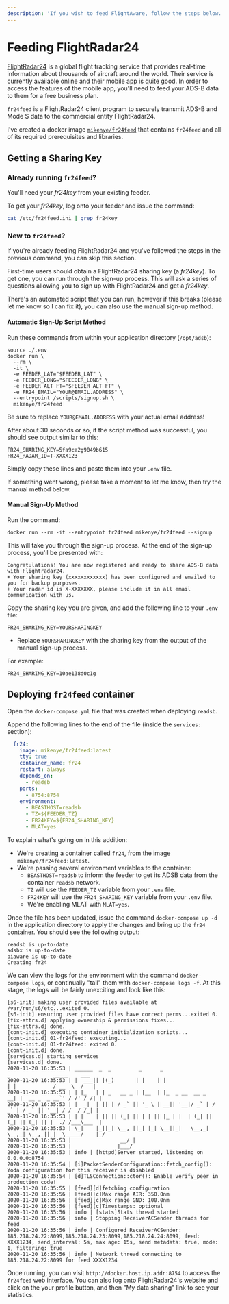 ```yaml
---
description: 'If you wish to feed FlightAware, follow the steps below.'
---
```


# Feeding FlightRadar24

[FlightRadar24](https://www.flightradar24.com/) is a global flight tracking service that provides real-time information about thousands of aircraft around the world. Their service is currently available online and their mobile app is quite good. In order to access the features of the mobile app, you'll need to feed your ADS-B data to them for a free business plan.

`fr24feed` is a FlightRadar24 client program to securely transmit ADS-B and Mode S data to the commercial entity FlightRadar24.

I've created a docker image [`mikenye/fr24feed`](https://github.com/mikenye/docker-flightradar24) that contains `fr24feed` and all of its required prerequisites and libraries.

## Getting a Sharing Key

### Already running `fr24feed`?

You'll need your _fr24key_ from your existing feeder.

To get your _fr24key_, log onto your feeder and issue the command:

```bash
cat /etc/fr24feed.ini | grep fr24key
```

### New to `fr24feed`?

If you're already feeding FlightRadar24 and you've followed the steps in the previous command, you can skip this section.

First-time users should obtain a FlightRadar24 sharing key \(a _fr24key_\). To get one, you can run through the sign-up process. This will ask a series of questions allowing you to sign up with FlightRadar24 and get a _fr24key_.

There's an automated script that you can run, however if this breaks (please let me know so I can fix it), you can also use the manual sign-up method.

#### Automatic Sign-Up Script Method

Run these commands from within your application directory (`/opt/adsb`):

```shell
source ./.env
docker run \
  --rm \
  -it \
  -e FEEDER_LAT="$FEEDER_LAT" \
  -e FEEDER_LONG="$FEEDER_LONG" \
  -e FEEDER_ALT_FT="$FEEDER_ALT_FT" \
  -e FR24_EMAIL="YOUR@EMAIL.ADDRESS" \
  --entrypoint /scripts/signup.sh \
  mikenye/fr24feed
```

Be sure to replace `YOUR@EMAIL.ADDRESS` with your actual email address!

After about 30 seconds or so, if the script method was successful, you should see output similar to this:

```shell
FR24_SHARING_KEY=5fa9ca2g9049b615
FR24_RADAR_ID=T-XXXX123
```

Simply copy these lines and paste them into your `.env` file.

If something went wrong, please take a moment to let me know, then try the manual method below.


#### Manual Sign-Up Method

Run the command:

```text
docker run --rm -it --entrypoint fr24feed mikenye/fr24feed --signup
```

This will take you through the sign-up process. At the end of the sign-up process, you'll be presented with:

```text
Congratulations! You are now registered and ready to share ADS-B data with Flightradar24.
+ Your sharing key (xxxxxxxxxxxx) has been configured and emailed to you for backup purposes.
+ Your radar id is X-XXXXXXX, please include it in all email communication with us.
```

Copy the sharing key you are given, and add the following line to your `.env` file:

```text
FR24_SHARING_KEY=YOURSHARINGKEY
```

* Replace `YOURSHARINGKEY` with the sharing key from the output of the manual sign-up process.

For example:

```text
FR24_SHARING_KEY=10ae138d0c1g
```

## Deploying `fr24feed` container

Open the `docker-compose.yml` file that was created when deploying `readsb`.

Append the following lines to the end of the file \(inside the `services:` section\):

```yaml
  fr24:
    image: mikenye/fr24feed:latest
    tty: true
    container_name: fr24
    restart: always
    depends_on:
      - readsb
    ports:
      - 8754:8754
    environment:
      - BEASTHOST=readsb
      - TZ=${FEEDER_TZ}
      - FR24KEY=${FR24_SHARING_KEY}
      - MLAT=yes
```

To explain what's going on in this addition:

* We're creating a container called `fr24`, from the image `mikenye/fr24feed:latest`.
* We're passing several environment variables to the container:
  * `BEASTHOST=readsb` to inform the feeder to get its ADSB data from the container `readsb` network.
  * `TZ` will use the `FEEDER_TZ` variable from your `.env` file.
  * `FR24KEY` will use the `FR24_SHARING_KEY` variable from your `.env` file.
  * We're enabling MLAT with `MLAT=yes`.

Once the file has been updated, issue the command `docker-compose up -d` in the application directory to apply the changes and bring up the `fr24` container. You should see the following output:

```text
readsb is up-to-date
adsbx is up-to-date
piaware is up-to-date
Creating fr24
```

We can view the logs for the environment with the command `docker-compose logs`, or continually "tail" them with `docker-compose logs -f`. At this stage, the logs will be fairly unexciting and look like this:

```text
[s6-init] making user provided files available at /var/run/s6/etc...exited 0.
[s6-init] ensuring user provided files have correct perms...exited 0.
[fix-attrs.d] applying ownership & permissions fixes...
[fix-attrs.d] done.
[cont-init.d] executing container initialization scripts...
[cont-init.d] 01-fr24feed: executing...
[cont-init.d] 01-fr24feed: exited 0.
[cont-init.d] done.
[services.d] starting services
[services.d] done.
2020-11-20 16:35:53 | ______  _  _         _      _                    _              _____    ___
2020-11-20 16:35:53 | |  ___|| |(_)       | |    | |                  | |            / __  \  /   |
2020-11-20 16:35:53 | | |_   | | _   __ _ | |__  | |_  _ __  __ _   __| |  __ _  _ __`' / /' / /| |
2020-11-20 16:35:53 | |  _|  | || | / _` || '_ \ | __|| '__|/ _` | / _` | / _` || '__| / /  / /_| |
2020-11-20 16:35:53 | | |    | || || (_| || | | || |_ | |  | (_| || (_| || (_| || |  ./ /___\___  |
2020-11-20 16:35:53 | \_|    |_||_| \__, ||_| |_| \__||_|   \__,_| \__,_| \__,_||_|  \_____/    |_/
2020-11-20 16:35:53 |                __/ |
2020-11-20 16:35:53 |               |___/
2020-11-20 16:35:53 | info | [httpd]Server started, listening on 0.0.0.0:8754
2020-11-20 16:35:54 | [i]PacketSenderConfiguration::fetch_config(): Yoda configuration for this receiver is disabled
2020-11-20 16:35:54 | [d]TLSConnection::ctor(): Enable verify_peer in production code!
2020-11-20 16:35:55 | [feed][d]fetching configuration
2020-11-20 16:35:56 | [feed][c]Max range AIR: 350.0nm
2020-11-20 16:35:56 | [feed][c]Max range GND: 100.0nm
2020-11-20 16:35:56 | [feed][c]Timestamps: optional
2020-11-20 16:35:56 | info | [stats]Stats thread started
2020-11-20 16:35:56 | info | Stopping ReceiverACSender threads for feed
2020-11-20 16:35:56 | info | Configured ReceiverACSender: 185.218.24.22:8099,185.218.24.23:8099,185.218.24.24:8099, feed: XXXX1234, send_interval: 5s, max age: 15s, send metadata: true, mode: 1, filtering: true
2020-11-20 16:35:56 | info | Network thread connecting to 185.218.24.22:8099 for feed XXXX1234
```

Once running, you can visit `http://docker.host.ip.addr:8754` to access the `fr24feed` web interface. You can also log onto FlightRadar24's website and click on the your profile button, and then "My data sharing" link to see your statistics.

